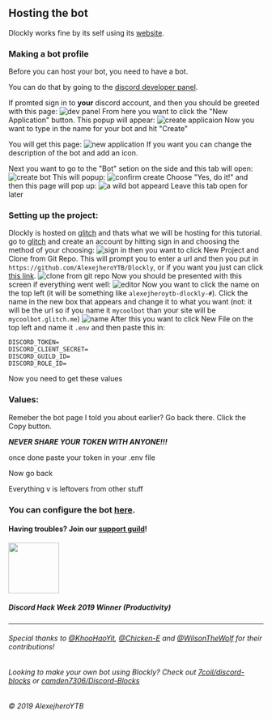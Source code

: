 ## Hosting the bot

Dlockly works fine by its self using its [website](https://dlockly.glitch.me).

### Making a bot profile
Before you can host your bot, you need to have a bot.

You can do that by going to the [discord developer panel](https://discordapp.com/developers/applications/).

If promted sign in to __your__ discord account, and then you should be greeted with this page: ![dev panel](https://cdn.discordapp.com/attachments/606876870063030273/606876892078932016/unknown.png)
From here you want to click the "New Application" button. This popup will appear: ![create applicaion](https://cdn.discordapp.com/attachments/606876870063030273/606877373014736896/unknown.png)
Now you want to type in the name for your bot and hit "Create"

You will get this page: ![new application](https://cdn.discordapp.com/attachments/606876870063030273/606878414477066245/unknown.png) 
If you want you can change the description of the bot and add an icon.

Next you want to go to the "Bot" setion on the side and this tab will open: ![create bot](https://cdn.discordapp.com/attachments/606876870063030273/606879322363658260/unknown.png)
This will popup: ![confirm create](https://cdn.discordapp.com/attachments/606876870063030273/606880123064549387/unknown.png)
Choose "Yes, do it!" and then this page will pop up: ![a wild bot appeard](https://cdn.discordapp.com/attachments/606876870063030273/606884324427563009/unknown.png)
Leave this tab open for later

### Setting up the project:
Dlockly is hosted on [glitch](https://glitch.com) and thats what we will be hosting for this tutorial.
go to [glitch](https://glitch.com) and create an account by hitting sign in and choosing the method of your choosing: ![sign in](https://cdn.discordapp.com/attachments/606876870063030273/606886083136978975/unknown.png)
then you want to click New Project and Clone from Git Repo. This will prompt you to enter a url and then you put in `https://github.com/AlexejheroYTB/Dlockly`, or if you want you just can click [this link](https://glitch.com/edit/#!/import/git?url=https://github.com/AlexejheroYTB/Dlockly).
![clone from git repo](https://cdn.discordapp.com/attachments/606876870063030273/606886831413395492/unknown.png)
Now you should be presented with this screen if everything went well: ![editor](https://cdn.discordapp.com/attachments/606876870063030273/606888668493512708/unknown.png)
Now you want to click the name on the top left (it will be something like `alexejheroytb-dlockly-#`). Click the name in the new box that appears and change it to what you want (not: it will be the url so if you name it `mycoolbot` than your site will be `mycoolbot.glitch.me`) ![name](https://cdn.discordapp.com/attachments/606876870063030273/606889477541199879/unknown.png)
After this you want to click New File on the top left and name it `.env` and then paste this in: 
```env
DISCORD_TOKEN=
DISCORD_CLIENT_SECRET=
DISCORD_GUILD_ID=
DISCORD_ROLE_ID=
```
Now you need to get these values

### Values:
Remeber the bot page I told you about earlier? Go back there. Click the Copy button. 

***__NEVER SHARE YOUR TOKEN WITH ANYONE!!!__*** 

once done paste your token in your .env file

Now go back


Everything v is leftovers from other stuff
### You can configure the bot [here](https://dlockly.glitch.me).

#### Having troubles? Join our [support guild](https://discord.gg/cnTZNUF)!

<img src="https://cdn.glitch.com/43f72134-88ea-4e7b-ace8-4a444b9aab78%2FIcon1.png?v=1561542756208" width="100px" height="100px"> 

##### _Discord Hack Week 2019 Winner (Productivity)_

---

###### _Special thanks to [@KhooHaoYit](https://github.com/khoohaoyit), [@Chicken-E](https://github.com/chicken-e) and [@WilsonTheWolf](https://github.com/wilsonthewolf) for their contributions!_

###### Looking to make your own bot using Blockly? Check out [7coil/discord-blocks](https://github.com/7coil/discord-blocks) or [camden7306/Discord-Blocks](https://github.com/camden7306/Discord-Blocks)

_© 2019 AlexejheroYTB_

